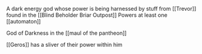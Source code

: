A dark energy god whose power is being harnessed by stuff from [[Trevor]] found in the [[Blind Beholder Briar Outpost]] 
Powers at least one [[automaton]]

God of Darkness in the [[maul of the pantheon]]

[[Geros]] has a sliver of their power within him